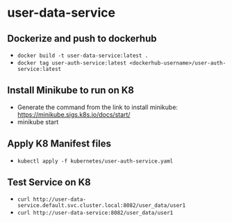 # user-data-service

## Dockerize and push to dockerhub
- `docker build -t user-data-service:latest .`
- `docker tag user-auth-service:latest <dockerhub-username>/user-auth-service:latest`

## Install Minikube to run on K8
- Generate the command from the link to install minikube: https://minikube.sigs.k8s.io/docs/start/
- minikube start

## Apply K8 Manifest files
- `kubectl apply -f kubernetes/user-auth-service.yaml`

## Test Service on K8
-  `curl http://user-data-service.default.svc.cluster.local:8082/user_data/user1`
-  `curl http://user-data-service:8082/user_data/user1`
